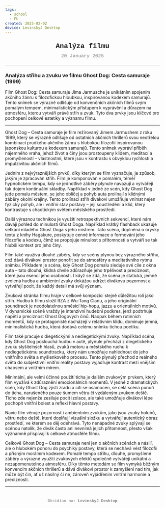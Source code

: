 ```yaml
---
tags:
  - school
  - FU
created: 2025-02-02
device: LevinskyJ Desktop
---
```

<div style="text-align: center; font-size: 1.6em; font-weight: bold; padding: 10px 0; font-family: Courier New">
  Analýza filmu
</div>

<div style="text-align: center; color: gray; font-size: 1.1em; margin-bottom: 20px; font-family: Courier New">  20 January 2025
</div>

---

### Analýza střihu a zvuku ve filmu **Ghost Dog: Cesta samuraje** (1999)

Film Ghost Dog: Cesta samuraje Jima Jarmusche je unikátním spojením akčního žánru s filozofickou hloubkou, inspirovanou kodexem samurajů. Tento snímek se výrazně odlišuje od konvenčních akčních filmů svým pomalým tempem, minimalistickým přístupem k vyprávění a důrazem na atmosféru, kterou vytváří právě střih a zvuk. Tyto dva prvky jsou klíčové pro pochopení celkové estetiky a významu filmu.

---

Ghost Dog – Cesta samuraje je film režírovaný Jimem Jarmushem z roku 1999, který se výrazně odlišuje od ostatních akčních thrillerů svou neotřelou kombinací prudkého akčního žánru s hlubokou filozofií inspirovanou japonskou kulturou a kodexem samurajů. Tento snímek vypráví příběh nájemného vraha, jehož život a činy jsou prostoupeny klidem, meditací a promyšleností – vlastnostmi, které jsou v kontrastu s obvyklou rychlostí a impulzivitou akčních filmů.

Jedním z nejvýraznějších prvků, díky kterým se film vyznačuje, je způsob, jakým je zpracován střih. Film je komponován v pomalém, téměř hypnotickém tempu, kdy se jednotlivé záběry plynule navazují a vytvářejí tak dojem kontinuální skladby. Například v jedné ze scén, kdy Ghost Dog jede pomalu městem, se jeho obličej a pohyb auta prolínají s klidnými záběry okolní krajiny. Tento prolínací střih divákovi umožňuje vnímat nejen fyzický pohyb, ale i vnitřní stav postavy – její soustředění a klid, který kontrastuje s chaotickým světem městského prostředí.

Další výraznou technikou je využití retrospektivních sekvencí, které nám dávají pohled do minulosti Ghost Doga. Například krátký flashback ukazuje setkání mladého Ghost Doga s jeho mistrem. Tato scéna, doplněná o úryvky textu z knihy Hagakure, poskytuje cenné informace o formování jeho filozofie a kodexu, čímž se propojuje minulost s přítomností a vytváří se tak hlubší kontext pro jeho činy.

Film také využívá dlouhé záběry, kdy se scény plynou bez výrazného střihu, což dává divákovi prostor ponořit se do atmosféry a meditativního rytmu snímku. Příkladem je scéna, kdy Ghost Dog pomalu sleduje své cíle z okna auta – tato dlouhá, klidná chvíle zdůrazňuje jeho trpělivost a preciznost, které jsou esencí jeho osobnosti. I když se zdá, že scéna je statická, jemně zvolená hudba a ambientní zvuky dokážou udržet divákovu pozornost a vytvářejí pocit, že každý detail má svůj význam.

Zvuková stránka filmu hraje v celkové kompozici stejně důležitou roli jako střih. Hudbu k filmu složil RZA z Wu-Tang Clanu, a jeho originální soundtrack je neodolatelnou směsicí hip-hopu, jazzu a orientálních motivů. V dynamické scéně vraždy je intenzivní hudební podkres, jenž podtrhuje napětí a preciznost Ghost Dogových činů. Naopak během rutinních momentů, kdy se protagonisté nacházejí v relativním klidu, dominuje jemná, minimalistická hudba, která dodává celému snímku tichou poetiku.

Film také pracuje s diegetickými a nediegetickými zvuky. Například scéna, kdy Ghost Dog poslouchá hudbu v autě, plynule přechází z diegetického zvuku slyšitelných hlasů, zvuků motoru a městského ruchu k nediegetickému soundtracku, který nám umožňuje nahlédnout do jeho vnitřního světa a myšlenkového procesu. Tento plynulý přechod z reálného světa do subjektivní vnitřní reality postavy vyjadřuje kontrast mezi vnějším chaosem a vnitřním mírem.

Minimální, ale velmi účinné použití ticha je dalším zvukovým prvkem, který film využívá k zdůraznění emocionálních momentů. V jedné z dramatických scén, kdy Ghost Dog zjistí zradu a cítí se osamocen, se celá scéna ponoří do ticha, narušeného pouze šumem větru či vzdáleným zvukem deště. Ticho zde nejenže zesiluje pocit izolace, ale také umožňuje divákovi lépe pochopit vnitřní bolest a reflexi hlavní postavy.

Navíc film věnuje pozornost i ambientním zvukům, jako jsou zvuky holubů, větru nebo deště, které doplňují vizuální složku a vytvářejí autentický obraz prostředí, ve kterém se děj odehrává. Tyto nenápadné zvuky splývají se scénou natolik, že divák často ani nevnímá jejich přítomnost, přesto však významně přispívají k celkové atmosféře filmu.

Celkově Ghost Dog – Cesta samuraje není jen o akčních scénách a násilí, ale o hlubokém ponoru do psychiky postavy, která se nechává vést filozofií a přísným morálním kodexem. Pomalé tempo střihu, dlouhé, promyšlené záběry a výrazné využití zvukových efektů společně vytvářejí unikátní a nezapomenutelnou atmosféru. Díky těmto metodám se film vymyká běžným konvencím akčních thrillerů a dává divákovi prostor k zamyšlení nad tím, jak může být čin, ať už násilný či ne, zároveň vyjádřením vnitřní harmonie a preciznosti.

---

<div style="text-align: center; color: gray; font-size: 0.9em; margin-top: 40px; font-family: Courier New">
  Obsidian na: <strong>LevinskyJ Desktop</strong>
</div>
